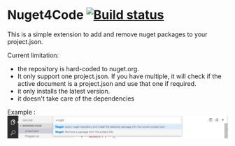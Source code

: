 # Nuget4Code [![Build status](https://travis-ci.org/fforjan/nuget4code.svg)](https://travis-ci.org/fforjan/nuget4code)

This is a simple extension to add and remove nuget packages to your project.json.

Current limitation:
- the repository is hard-coded to nuget.org.
- It only support one project.json. If you have multiple, it will check if the active document is a project.json and use that one if required.
- it only installs the latest version.
- it doesn't take care of the dependencies

Example :
![nuget remove and install commands](./resources/commands.png)